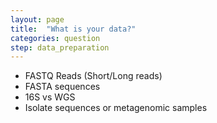 ```yaml
---
layout: page
title:  "What is your data?"
categories: question
step: data_preparation
---
```


- FASTQ Reads (Short/Long reads)
- FASTA sequences
- 16S vs WGS
- Isolate sequences or metagenomic samples
